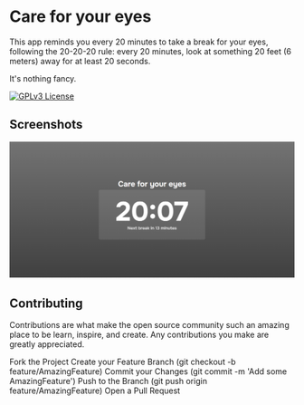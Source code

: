 # Care for your eyes

This app reminds you every 20 minutes to take a break for your eyes, following the 20-20-20 rule: every 20 minutes, look at something 20 feet (6 meters) away for at least 20 seconds.

It's nothing fancy.

[![GPLv3 License](https://img.shields.io/badge/License-GPL%20v3-yellow.svg)](https://opensource.org/licenses/)

## Screenshots

![screenshot of app](/docs/imgs/care-for-your-eyes.png)

## Contributing

Contributions are what make the open source community such an amazing place to be learn, inspire, and create. Any contributions you make are greatly appreciated.

Fork the Project Create your Feature Branch (git checkout -b feature/AmazingFeature) Commit your Changes (git commit -m 'Add some AmazingFeature') Push to the Branch (git push origin feature/AmazingFeature) Open a Pull Request
